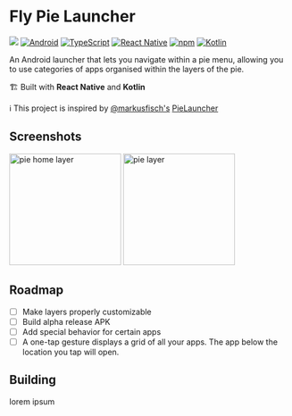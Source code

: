 # Fly Pie Launcher

<a href="https://github.com/prettier/prettier"><img src="https://img.shields.io/badge/styled_with-prettier-ff69b4.svg"></a>
[![Android](https://img.shields.io/badge/Android-3DDC84?logo=android&logoColor=white)](#)
[![TypeScript](https://img.shields.io/badge/TypeScript-3178C6?logo=typescript&logoColor=fff)](#)
[![React Native](https://img.shields.io/badge/React_Native-%2320232a.svg?logo=react&logoColor=%2361DAFB)](#)
[![npm](https://img.shields.io/badge/npm-CB3837?logo=npm&logoColor=fff)](#)
[![Kotlin](https://img.shields.io/badge/Kotlin-%237F52FF.svg?logo=kotlin&logoColor=white)](#)

An Android launcher that lets you navigate within a pie menu, allowing you to use categories of apps organised within the layers of the pie.

🏗️ Built with **React Native** and **Kotlin**

ℹ️ This project is inspired by [@markusfisch's](https://github.com/markusfisch) [PieLauncher](https://github.com/markusfisch/PieLauncher)

## Screenshots

<img src="https://github.com/user-attachments/assets/f974d3aa-a999-48e8-be9e-71f91517ca80" alt="pie home layer" width="200"/>

<img src="https://github.com/user-attachments/assets/351a599a-b4e6-406d-9f82-1bacaa1e1816" alt="pie layer" width="200"/>

## Roadmap

- [ ] Make layers properly customizable
- [ ] Build alpha release APK
- [ ] Add special behavior for certain apps
- [ ] A one-tap gesture displays a grid of all your apps. The app below the location you tap will open.

## Building

lorem ipsum
